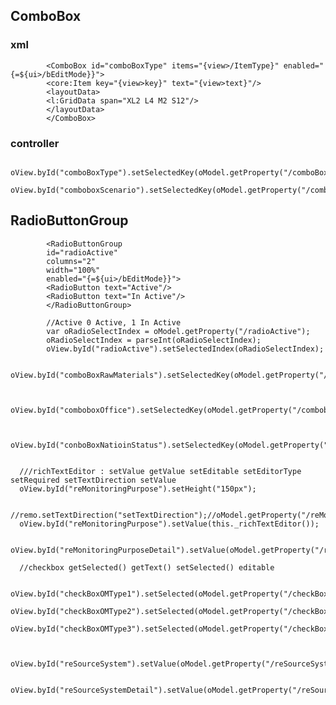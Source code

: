## ComboBox 

### xml
            <ComboBox id="comboBoxType" items="{view>/ItemType}" enabled="{=${ui>/bEditMode}}">
            <core:Item key="{view>key}" text="{view>text}"/>
            <layoutData>
            <l:GridData span="XL2 L4 M2 S12"/>
            </layoutData>
            </ComboBox>
            
### controller            
            oView.byId("comboBoxType").setSelectedKey(oModel.getProperty("/comboBoxType"));
            oView.byId("comboboxScenario").setSelectedKey(oModel.getProperty("/comboboxScenario"));



## RadioButtonGroup
            <RadioButtonGroup
            id="radioActive"
            columns="2"
            width="100%"
            enabled="{=${ui>/bEditMode}}">
            <RadioButton text="Active"/>
            <RadioButton text="In Active"/>
            </RadioButtonGroup>
                                                        
            //Active 0 Active, 1 In Active
            var oRadioSelectIndex = oModel.getProperty("/radioActive");
            oRadioSelectIndex = parseInt(oRadioSelectIndex);
            oView.byId("radioActive").setSelectedIndex(oRadioSelectIndex);

      oView.byId("comboBoxRawMaterials").setSelectedKey(oModel.getProperty("/comboBoxRawMaterials"));


      oView.byId("comboboxOffice").setSelectedKey(oModel.getProperty("/comboboxOffice"));

 
      oView.byId("conboBoxNatioinStatus").setSelectedKey(oModel.getProperty("/conboBoxNatioinStatus"));

 
      ///richTextEditor : setValue getValue setEditable setEditorType setRequired setTextDirection setValue
      oView.byId("reMonitoringPurpose").setHeight("150px");

      //remo.setTextDirection("setTextDirection");//oModel.getProperty("/reMonitoringPurpose")
      oView.byId("reMonitoringPurpose").setValue(this._richTextEditor());
    
      oView.byId("reMonitoringPurposeDetail").setValue(oModel.getProperty("/reMonitoringPurposeDetail"));
 
      //checkbox getSelected() getText() setSelected() editable

      oView.byId("checkBoxOMType1").setSelected(oModel.getProperty("/checkBoxOMType1"));
      oView.byId("checkBoxOMType2").setSelected(oModel.getProperty("/checkBoxOMType2"));
      oView.byId("checkBoxOMType3").setSelected(oModel.getProperty("/checkBoxOMType3"));


      oView.byId("reSourceSystem").setValue(oModel.getProperty("/reSourceSystem"));

      oView.byId("reSourceSystemDetail").setValue(oModel.getProperty("/reSourceSystemDetail"));

